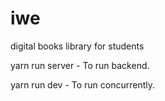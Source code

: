 # iwe

digital books library for students

yarn run server - To run backend.

yarn run dev - To run concurrently.
